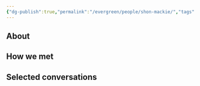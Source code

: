 ```yaml
---
{"dg-publish":true,"permalink":"/evergreen/people/shon-mackie/","tags":["people","work/proto_venture","non_geo"]}
---
```


## About


## How we met


## Selected conversations
